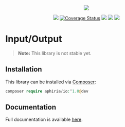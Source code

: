 <p align="center"><a href="https://www.aphiria.com" target="_blank" title="Aphiria"><img src="https://www.aphiria.com/images/aphiria-logo.svg"></a></p>

<p align="center">
<a href="https://github.com/aphiria/io/actions"><img src="https://github.com/aphiria/io/workflows/ci/badge.svg"></a>
<a href='https://coveralls.io/github/aphiria/io?branch=0.x'><img src='https://coveralls.io/repos/github/aphiria/io/badge.svg?branch=0.x' alt='Coverage Status' /></a>
<a href="https://packagist.org/packages/aphiria/io"><img src="https://poser.pugx.org/aphiria/io/v/stable.svg"></a>
<a href="https://packagist.org/packages/aphiria/io"><img src="https://poser.pugx.org/aphiria/io/v/unstable.svg"></a>
<a href="https://packagist.org/packages/aphiria/io"><img src="https://poser.pugx.org/aphiria/io/license.svg"></a>
</p>

# Input/Output

> **Note:** This library is not stable yet.

## Installation

This library can be installed via [Composer](https://getcomposer.org/download/):

```php
composer require aphiria/io:^1.0@dev
```

## Documentation

Full documentation is available <a href="https://www.aphiria.com/docs/0.x/io.html" target="_blank">here</a>.
